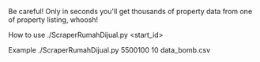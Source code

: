 Be careful! Only in seconds you'll get thousands of property data from one of property listing, whoosh!

How to use
	./ScraperRumahDijual.py <start_id> <num of threads> <outputfile>
 
Example
	./ScraperRumahDijual.py 5500100 10 data_bomb.csv
